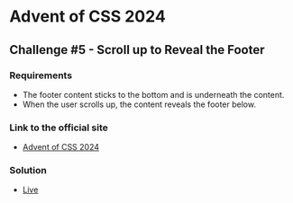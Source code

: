 # Advent of CSS 2024 
  
## Challenge #5 - Scroll up to Reveal the Footer

### Requirements
- The footer content sticks to the bottom and is underneath the content.
- When the user scrolls up, the content reveals the footer below.

### Link to the official site
- [Advent of CSS 2024](https://store.selfteach.me/advent-of-css-2024)

### Solution
- [Live](https://ivobul.github.io/scroll-up-to-reveal-footer/)
